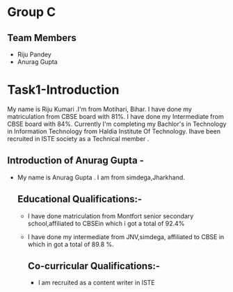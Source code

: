 
# Group C 
## Team Members
- Riju Pandey
- Anurag Gupta
<h1>Task1-Introduction</h1>
My name is Riju Kumari .I'm from Motihari, Bihar.
I have done my matriculation from CBSE board with 81%.
I have done my Intermediate from CBSE board with 84%.
Currently I'm completing my Bachlor's in Technology in Information Technology from Haldia Institute Of Technology.
Ihave been recruited in ISTE society as a Technical member .

## Introduction of Anurag Gupta -

- My name is Anurag Gupta . I am from simdega,Jharkhand.

  ## Educational Qualifications:-
  - I have done matriculation from Montfort senior secondary school,affiliated to CBSEin which i got a total of 
  92.4%
  - I have done my intermediate from JNV,simdega, affiliated to CBSE in which in got a total of 89.8 %.

    ## Co-curricular Qualifications:-
    - I am recruited as a content writer in ISTE


